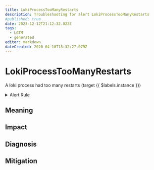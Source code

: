 ```yaml
---
title: LokiProcessTooManyRestarts
description: Troubleshooting for alert LokiProcessTooManyRestarts
#published: true
date: 2023-12-12T21:12:32.022Z
tags: 
  - LGTM
  - generated
editor: markdown
dateCreated: 2020-04-10T18:32:27.079Z
---
```


# LokiProcessTooManyRestarts

A loki process had too many restarts (target {{ $labels.instance }})

<details>
  <summary>Alert Rule</summary>

{{% rule "loki/loki-internal.yml" "LokiProcessTooManyRestarts" %}}

{{% comment %}}

```yaml
alert: LokiProcessTooManyRestarts
expr: changes(process_start_time_seconds{job=~".*loki.*"}[15m]) > 2
for: 0m
labels:
    severity: warning
annotations:
    summary: Loki process too many restarts (instance {{ $labels.instance }})
    description: |-
        A loki process had too many restarts (target {{ $labels.instance }})
          VALUE = {{ $value }}
          LABELS = {{ $labels }}
    runbook: https://github.com/srerun/prometheus-alerts/blob/main/content/runbooks/loki-internal/LokiProcessTooManyRestarts.md

```

{{% /comment %}}

</details>


## Meaning
[//]: # "Short paragraph that explains what the alert means"


## Impact
[//]: # "What could / will happen if the alert is not addressed"



## Diagnosis
[//]: # "Steps to take to identify the cause of the problem"



## Mitigation
[//]: # "The steps necessary to resolve the alert"
